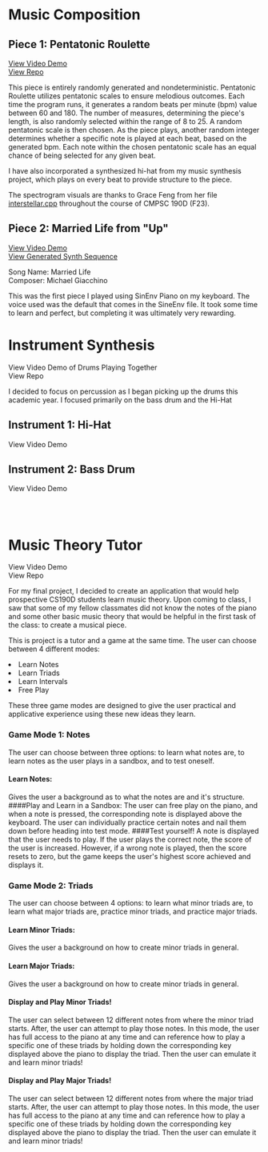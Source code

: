 
# Music Composition
## Piece 1: Pentatonic Roulette

[View Video Demo](https://.com) <br>
[View Repo](https://github.com/allolib-s24/EricM/blob/master/tutorials/synthesis/PentatonicRoulette.cpp)


This piece is entirely randomly generated and nondeterministic. Pentatonic Roulette utilizes pentatonic scales to ensure melodious outcomes. Each time the program runs, it generates a random beats per minute (bpm) value between 60 and 180. The number of measures, determining the piece's length, is also randomly selected within the range of 8 to 25. A random pentatonic scale is then chosen. As the piece plays, another random integer determines whether a specific note is played at each beat, based on the generated bpm. Each note within the chosen pentatonic scale has an equal chance of being selected for any given beat.

I have also incorporated a synthesized hi-hat from my music synthesis project, which plays on every beat to provide structure to the piece.

The spectrogram visuals are thanks to Grace Feng from her file [interstellar.cpp](https://github.com/allolib-s23/demo-gracefeng05/blob/main/tutorials/synthesis/interstellar.cpp) throughout the course of CMPSC 190D (F23).


## Piece 2: Married Life from "Up"

[View Video Demo](https://www.youtube.com/watch?v=jDB0VDm9bJY&ab_channel=EricMarzouk)<br/>
[View Generated Synth Sequence](https://github.com/allolib-s24/EricM/blob/master/tutorials/synthesis/bin/SineEnv_Piano-data/Married%20Life%202.synthSequence)

Song Name: Married Life<br/>
Composer: Michael Giacchino

This was the first piece I played using SinEnv Piano on my keyboard. The voice used was the default that comes in the SineEnv file. It took some time to learn and perfect, but completing it was ultimately very rewarding.

# Instrument Synthesis

View Video Demo of Drums Playing Together<br/>
View Repo


I decided to focus on percussion as I began picking up the drums this academic year. I focused primarily on the bass drum and the Hi-Hat 

## Instrument 1: Hi-Hat

View Video Demo<br>

## Instrument 2: Bass Drum

View Video Demo


<br/><br/>
# Music Theory Tutor

View Video Demo<br/>
View Repo

For my final project, I decided to create an application that would help prospective CS190D students learn music theory. Upon coming to class, I saw that some of my fellow classmates did not know the notes of the piano and some other basic music theory that would be helpful in the first task of the class: to create a musical piece.

This is project is a tutor and a game at the same time.
The user can choose between 4 different modes:
<li> Learn Notes</li>
<li> Learn Triads</li>
<li> Learn Intervals</li>
<li> Free Play</li>

These three game modes are designed to give the user practical and applicative experience using these new ideas they learn.

### Game Mode 1: Notes

The user can choose between three options: to learn what notes are, to learn notes as the user plays in a sandbox, and to test oneself.

#### Learn Notes: 
Gives the user a background as to what the notes are and it's structure.
####Play and Learn in a Sandbox:
The user can free play on the piano, and when a note is pressed, the corresponding note is displayed above the keyboard. The user can individually practice certain notes and nail them down before heading into test mode.
####Test yourself!
A note is displayed that the user needs to play. If the user plays the correct note, the score of the user is increased. However, if a wrong note is played, then the score resets to zero, but the game keeps the user's highest score achieved and displays it.

### Game Mode 2: Triads

The user can choose between 4 options: to learn what minor triads are, to learn what major triads are, practice minor triads, and practice major triads.

#### Learn Minor Triads:
Gives the user a background on how to create minor triads in general.

#### Learn Major Triads:
Gives the user a background on how to create minor triads in general.

#### Display and Play Minor Triads!

The user can select between 12 different notes from where the minor triad starts. After, the user can attempt to play those notes. In this mode, the user has full access to the piano at any time and can reference how to play a specific one of these triads by holding down the corresponding key displayed above the piano to display the triad. Then the user can emulate it and learn minor triads!

#### Display and Play Major Triads!

The user can select between 12 different notes from where the major triad starts. After, the user can attempt to play those notes. In this mode, the user has full access to the piano at any time and can reference how to play a specific one of these triads by holding down the corresponding key displayed above the piano to display the triad. Then the user can emulate it and learn minor triads!
